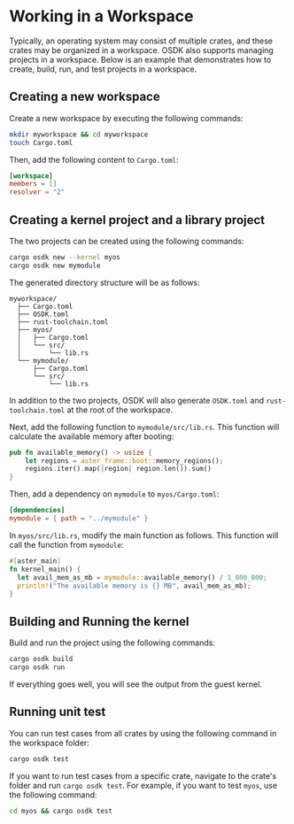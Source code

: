 # Working in a Workspace

Typically, an operating system may consist of multiple crates,
and these crates may be organized in a workspace.
OSDK also supports managing projects in a workspace.
Below is an example that demonstrates
how to create, build, run, and test projects in a workspace.

## Creating a new workspace

Create a new workspace by executing the following commands:

```bash
mkdir myworkspace && cd myworkspace
touch Cargo.toml
```

Then, add the following content to `Cargo.toml`:

```toml
[workspace]
members = []
resolver = "2"
```

## Creating a kernel project and a library project

The two projects can be created using the following commands:

```bash
cargo osdk new --kernel myos
cargo osdk new mymodule
```

The generated directory structure will be as follows:

```text
myworkspace/
  ├── Cargo.toml
  ├── OSDK.toml
  ├── rust-toolchain.toml
  ├── myos/
  │   ├── Cargo.toml
  │   └── src/
  │       └── lib.rs
  └── mymodule/
      ├── Cargo.toml
      └── src/
          └── lib.rs
```

In addition to the two projects,
OSDK will also generate `OSDK.toml` and `rust-toolchain.toml`
at the root of the workspace.

Next, add the following function to `mymodule/src/lib.rs`.
This function will calculate the available memory
after booting:

```rust
pub fn available_memory() -> usize {
    let regions = aster_frame::boot::memory_regions();
    regions.iter().map(|region| region.len()).sum()
}
```

Then, add a dependency on `mymodule` to `myos/Cargo.toml`:

```toml
[dependencies]
mymodule = { path = "../mymodule" }
```

In `myos/src/lib.rs`,
modify the main function as follows.
This function will call the function from `mymodule`:

```rust
#[aster_main]
fn kernel_main() {
  let avail_mem_as_mb = mymodule::available_memory() / 1_000_000;
  println!("The available memory is {} MB", avail_mem_as_mb);
}
```

## Building and Running the kernel

Build and run the project using the following commands:

```bash
cargo osdk build
cargo osdk run
```

If everything goes well,
you will see the output from the guest kernel.

## Running unit test

You can run test cases from all crates
by using the following command in the workspace folder:

```bash
cargo osdk test
```

If you want to run test cases from a specific crate,
navigate to the crate's folder
and run `cargo osdk test`.
For example, if you want to test `myos`,
use the following command:

```bash
cd myos && cargo osdk test
```
